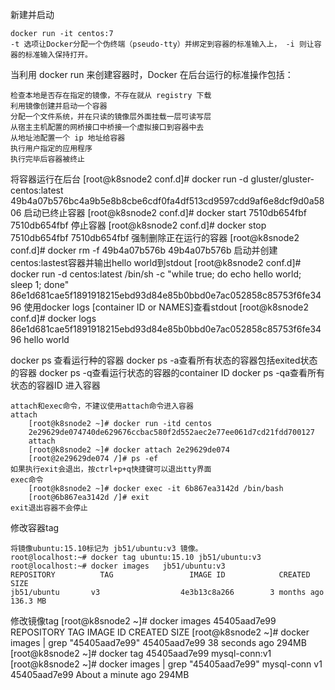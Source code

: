 新建并启动

    docker run -it centos:7
    -t 选项让Docker分配一个伪终端（pseudo-tty）并绑定到容器的标准输入上， -i 则让容器的标准输入保持打开。
当利用 docker run 来创建容器时，Docker 在后台运行的标准操作包括：

    检查本地是否存在指定的镜像，不存在就从 registry 下载
    利用镜像创建并启动一个容器
    分配一个文件系统，并在只读的镜像层外面挂载一层可读写层
    从宿主主机配置的网桥接口中桥接一个虚拟接口到容器中去
    从地址池配置一个 ip 地址给容器
    执行用户指定的应用程序
    执行完毕后容器被终止

将容器运行在后台
[root@k8snode2 conf.d]# docker run -d gluster/gluster-centos:latest 
49b4a07b576bc4a9b5e8b8cbe6cdf0fa4df513cd9597cdd9af6e8dcf9d0a5806
启动已终止容器
[root@k8snode2 conf.d]# docker start 7510db654fbf
7510db654fbf
停止容器
[root@k8snode2 conf.d]# docker stop 7510db654fbf
7510db654fbf
强制删除正在运行的容器
[root@k8snode2 conf.d]# docker rm -f  49b4a07b576b
49b4a07b576b
启动并创建centos:lastest容器并输出hello world到stdout
[root@k8snode2 conf.d]# docker run -d centos:latest /bin/sh -c "while true; do echo hello world; sleep 1; done"
86e1d681cae5f1891918215ebd93d84e85b0bbd0e7ac052858c85753f6fe3496
使用docker logs [container ID or NAMES]查看stdout
[root@k8snode2 conf.d]# docker logs 86e1d681cae5f1891918215ebd93d84e85b0bbd0e7ac052858c85753f6fe3496
hello world

docker ps 查看运行种的容器
docker ps -a查看所有状态的容器包括exited状态的容器
docker ps -q查看运行状态的容器的container ID
docker ps -qa查看所有状态的容器ID
进入容器

    attach和exec命令，不建议使用attach命令进入容器
    attach
        [root@k8snode2 ~]# docker run -itd centos
        2e29629de074740de629676ccbac580f2d552aec2e77ee061d7cd21fdd700127
        attach
        [root@k8snode2 ~]# docker attach 2e29629de074
        [root@2e29629de074 /]# ps -ef
    如果执行exit会退出，按ctrl+p+q快捷键可以退出tty界面
    exec命令
        [root@k8snode2 ~]# docker exec -it 6b867ea3142d /bin/bash
        [root@6b867ea3142d /]# exit
    exit退出容器不会停止

修改容器tag

    将镜像ubuntu:15.10标记为 jb51/ubuntu:v3 镜像。
    root@localhost:~# docker tag ubuntu:15.10 jb51/ubuntu:v3
    root@localhost:~# docker images   jb51/ubuntu:v3
    REPOSITORY          TAG                 IMAGE ID            CREATED             SIZE
    jb51/ubuntu       v3                  4e3b13c8a266        3 months ago        136.3 MB


修改镜像tag
[root@k8snode2 ~]# docker images 45405aad7e99
REPOSITORY          TAG                 IMAGE ID            CREATED             SIZE
[root@k8snode2 ~]# docker images  | grep "45405aad7e99"
<none>                                                                         <none>              45405aad7e99        38 seconds ago      294MB
[root@k8snode2 ~]# docker tag 45405aad7e99 mysql-conn:v1 
[root@k8snode2 ~]# docker images  | grep "45405aad7e99"
mysql-conn                                                                     v1                  45405aad7e99        About a minute ago   294MB
